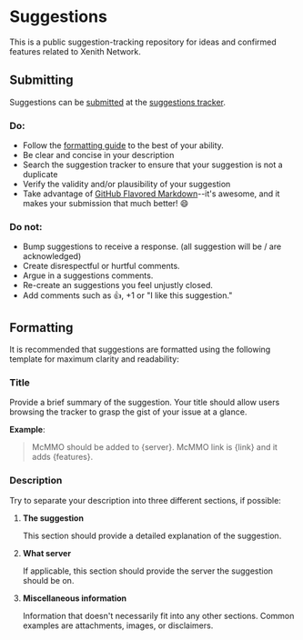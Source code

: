 Suggestions
======

This is a public suggestion-tracking repository for ideas and confirmed features related to Xenith Network.

## Submitting

Suggestions can be [submitted](https://github.com/Xenith-Network/Suggestions/suggestions/new) at the [suggestions tracker](https://github.com/Xenith-Network/Suggestions/suggestions).

### Do:

* Follow the [formatting guide](#formatting) to the best of your ability.
* Be clear and concise in your description
* Search the suggestion tracker to ensure that your suggestion is not a duplicate
* Verify the validity and/or plausibility of your suggestion
* Take advantage of [GitHub Flavored Markdown](http://github.github.com/github-flavored-markdown/)--it's awesome, and it makes your submission that much better! :smile:

### Do not:

* Bump suggestions to receive a response. (all suggestion will be / are acknowledged)
* Create disrespectful or hurtful comments.
* Argue in a suggestions comments.
* Re-create an suggestions you feel unjustly closed.
* Add comments such as :+1:, +1 or "I like this suggestion."

## Formatting

It is recommended that suggestions are formatted using the following template for maximum clarity and readability:

### Title

Provide a brief summary of the suggestion. Your title should allow users browsing the tracker to grasp the gist of your issue at a glance.

**Example**:

> McMMO should be added to {server}. McMMO link is {link} and it adds {features}.

### Description

Try to separate your description into three different sections, if possible:

1. **The suggestion**

    This section should provide a detailed explanation of the suggestion.

2. **What server**

    If applicable, this section should provide the server the suggestion should be on.

3. **Miscellaneous information**

    Information that doesn't necessarily fit into any other sections. Common examples are attachments, images, or disclaimers.

